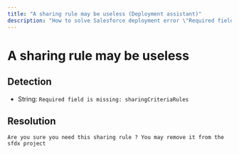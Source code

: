 ```yaml
---
title: "A sharing rule may be useless (Deployment assistant)"
description: "How to solve Salesforce deployment error \"Required field is missing: sharingCriteriaRules\""
---
```

<!-- markdownlint-disable MD013 -->
# A sharing rule may be useless

## Detection

- String: `Required field is missing: sharingCriteriaRules`

## Resolution

```shell
Are you sure you need this sharing rule ? You may remove it from the sfdx project
```

